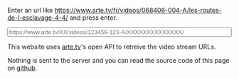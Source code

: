 Enter an url like https://www.arte.tv/fr/videos/068406-004-A/les-routes-de-l-esclavage-4-4/ and press enter.

<input type="text" name="url" id="urlInput" style="width: 100%;" placeholder="https://www.arte.tv/XX/videos/123456-123-A/XXXXXXXXXXXXXX/">
<div id="result"></div>

This website uses [arte.tv](https://www.arte.tv/)'s open API to retreive the video stream URLs.

Nothing is sent to the server and you can read the source code of this page on [github](https://raw.githubusercontent.com/mat-tso/arte.tv/master/index.md).

<script>
document.getElementById("urlInput").onchange = function(e) {

  const url = e.target.value;
  const id = url.split("/")[5];
  if (id === undefined) {
    alert("Malformed URL");
    return
  }
  const apiUrl = "https://api.arte.tv/api/player/v1/config/fr/" + id
  const xobj = new XMLHttpRequest();
  xobj.responseType = 'json';
  xobj.open('GET', apiUrl);
  xobj.onload = function() {
    const videoJsonPlayer = xobj.response.videoJsonPlayer
    const VSR = xobj.response.videoJsonPlayer.VSR
    if (VSR === undefined) {
      alert("API querry failed")
      return
    }
    function compare(array) {
      for (let i in array) {
        if (array[i] != 0) {
          return array[i];
        }
      }
      return 0;
    }
    const data = Object.values(VSR).sort(function(l, r) {
      return compare([r.bitrate - l.bitrate,
        r.mimeType.localeCompare(l.mimeType),
        r.versionShortLibelle.localeCompare(l.versionShortLibelle)
      ])
    })

    for (let i in data) {
      const r = data[i]
      data[i] = {
        'URL': r.url,
        'Format': r.mediaType,
        'Version': r.versionLibelle,
        'Bitrate': r.bitrate,
      }
    }

    function create(t, a, f) {
      const n = document.createElement(t);
      for (let k in a) {
        n.appendChild(f(k, a[k]))
      }
      return n
    }

    function createLink(href, text) {
      a = document.createElement("a")
      a.href = href
      a.text = text
      return a
    }
    if (!data[0]) {
      alert("empty data");
      return
    }
    const table = create("table", data, function(_, v) {
      return create("tr", v, function(k, v) {
        return create("th", [null], function(_, _) {
          if (k === "URL") {
            return createLink(v, "link")
          }
          return document.createTextNode(v)
        })
      })
    })
    table.prepend(create("tr", data[0], function(k, _) {
      return create("th", [null], function(_, _) {
        return document.createTextNode(k)
      })
    }))
    const result = document.getElementById("result")
    
    result.appendChild(document.createTextNode("Videos for id: "))
    result.appendChild(createLink(videoJsonPlayer.VTR, id))
    result.appendChild(table)
    result.appendChild(createLink(apiUrl, "ARTE JSON API URL"))
  };
  xobj.send(null)
}
</script>
